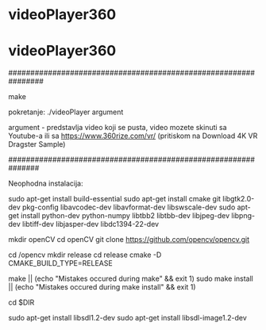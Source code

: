 # videoPlayer360

# videoPlayer360

################################################################

make 

pokretanje: ./videoPlayer argument

argument - predstavlja video koji se pusta, 
		   video mozete skinuti sa Youtube-a ili sa https://www.360rize.com/vr/ (pritiskom na Download 4K VR Dragster Sample)


###############################################################

Neophodna instalacija:

sudo apt-get install build-essential
sudo apt-get install cmake git libgtk2.0-dev pkg-config libavcodec-dev libavformat-dev libswscale-dev
sudo apt-get install python-dev python-numpy libtbb2 libtbb-dev libjpeg-dev libpng-dev libtiff-dev libjasper-dev libdc1394-22-dev

mkdir openCV
cd openCV
git clone https://github.com/opencv/opencv.git

cd /opencv
mkdir release
cd release
cmake -D CMAKE_BUILD_TYPE=RELEASE

make || (echo "Mistakes occured during make" && exit 1)
sudo make install || (echo "Mistakes occured during make install" && exit 1)

cd $DIR

sudo apt-get install libsdl1.2-dev
sudo apt-get install libsdl-image1.2-dev	
